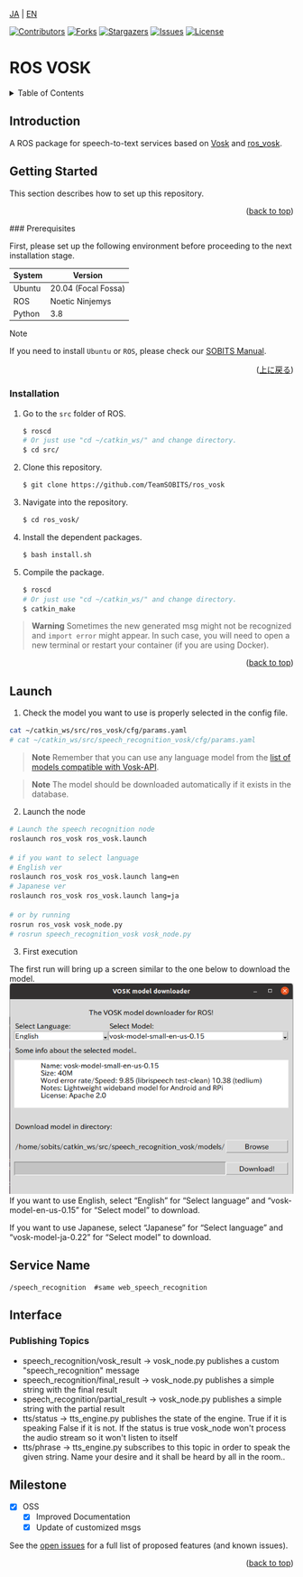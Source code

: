 <a name="readme-top"></a>

[JA](README.md) | [EN](README.en.md)

[![Contributors][contributors-shield]][contributors-url]
[![Forks][forks-shield]][forks-url]
[![Stargazers][stars-shield]][stars-url]
[![Issues][issues-shield]][issues-url]
[![License][license-shield]][license-url]

ROS VOSK
======================
<!--  TABLE OF CONTENTS -->
<details>
  <summary>Table of Contents</summary>
  <ol>
    <li>
      <a href="#introduction">Introduction</a>
    </li>
    <li>
      <a href="#getting-started">Getting Started</a>
      <ul>
        <li><a href="#prerequisites">Prerequisites</a></li>
        <li><a href="#installation">Installation</a></li>
      </ul>
    </li>
    <li>
    <a href="#launch">Launch and Usage</a>
    </li>
    <li>
    <a href="#Service Name">Service Name</a>
    </li>
    <li><a href="#milestone">Milestone</a></li>
    <li><a href="#Main Authors">Main Authors</a></li>
    <!-- <li><a href="#contributing">Contributing</a></li> -->
    <!-- <li><a href="#license">License</a></li> -->

  </ol>
</details>


## Introduction

A ROS package for speech-to-text services based on [Vosk](https://github.com/alphacep/vosk-api) and [ros_vosk](https://github.com/alphacep/ros-vosk).

<!-- GETTING STARTED -->
## Getting Started

This section describes how to set up this repository.

<p align="right">(<a href="#readme-top">back to top</a>)</p>
### Prerequisites

First, please set up the following environment before proceeding to the next installation stage.

| System  | Version |
| ------------- | ------------- |
| Ubuntu | 20.04 (Focal Fossa) |
| ROS | Noetic Ninjemys |
| Python | 3.8 |

> [!NOTE]
> If you need to install `Ubuntu` or `ROS`, please check our [SOBITS Manual](https://github.com/TeamSOBITS/sobits_manual#%E9%96%8B%E7%99%BA%E7%92%B0%E5%A2%83%E3%81%AB%E3%81%A4%E3%81%84%E3%81%A6).

<p align="right">(<a href="#readme-top">上に戻る</a>)</p>


### Installation

1. Go to the `src` folder of ROS.
   ```sh
   $ roscd
   # Or just use "cd ~/catkin_ws/" and change directory.
   $ cd src/
   ```
2. Clone this repository.
   ```sh
   $ git clone https://github.com/TeamSOBITS/ros_vosk
   ```
3. Navigate into the repository.
   ```sh
   $ cd ros_vosk/
   ```
4. Install the dependent packages.
   ```sh
   $ bash install.sh
   ```
5. Compile the package.
   ```sh
   $ roscd
   # Or just use "cd ~/catkin_ws/" and change directory.
   $ catkin_make
   ```

> **Warning**
> Sometimes the new generated msg might not be recognized and `import error` might appear. In such case, you will need to open a new terminal or restart your container (if you are using Docker).

<p align="right">(<a href="#readme-top">back to top</a>)</p>


## Launch

1. Check the model you want to use is properly selected in the config file.
```bash
cat ~/catkin_ws/src/ros_vosk/cfg/params.yaml
# cat ~/catkin_ws/src/speech_recognition_vosk/cfg/params.yaml
```

> **Note**
> Remember that you can use any language model from the [list of models compatible with Vosk-API](https://alphacephei.com/vosk/models).

> **Note**
> The model should be downloaded automatically if it exists in the database.

2. Launch the node

```bash
# Launch the speech recognition node
roslaunch ros_vosk ros_vosk.launch

# if you want to select language
# English ver
roslaunch ros_vosk ros_vosk.launch lang=en
# Japanese ver
roslaunch ros_vosk ros_vosk.launch lang=ja

# or by running
rosrun ros_vosk vosk_node.py
# rosrun speech_recognition_vosk vosk_node.py
```
3. First execution

The first run will bring up a screen similar to the one below to download the model.
![img1](img/image.png)  
If you want to use English, select “English” for “Select language” and “vosk-model-en-us-0.15” for “Select model” to download.

If you want to use Japanese, select “Japanese” for “Select language” and “vosk-model-ja-0.22” for “Select model” to download.

## Service Name
```
/speech_recognition  #same web_speech_recognition
```


## Interface

### Publishing Topics
- speech_recognition/vosk_result    -> vosk_node.py publishes a custom "speech_recognition" message
- speech_recognition/final_result   -> vosk_node.py publishes a simple string with the final result
- speech_recognition/partial_result -> vosk_node.py publishes a simple string with the partial result
- tts/status -> tts_engine.py publishes the state of the engine. True if it is speaking False if it is not. If the status is true vosk_node won't process the audio stream so it won't listen to itself 
- tts/phrase -> tts_engine.py subscribes to this topic in order to speak the given string. Name your desire and it shall be heard by all in the room..


<!-- MILESTONE -->
## Milestone

- [x] OSS
    - [x] Improved Documentation
    - [x] Update of customized msgs

See the [open issues][license-url] for a full list of proposed features (and known issues).

<p align="right">(<a href="#readme-top">back to top</a>)</p>


<!-- MARKDOWN LINKS & IMAGES -->
<!-- https://www.markdownguide.org/basic-syntax/#reference-style-links -->
[contributors-shield]: https://img.shields.io/github/contributors/TeamSOBITS/sobits_msgs.svg?style=for-the-badge
[contributors-url]: https://github.com/TeamSOBITS/sobits_msgs/graphs/contributors
[forks-shield]: https://img.shields.io/github/forks/TeamSOBITS/sobits_msgs.svg?style=for-the-badge
[forks-url]: https://github.com/TeamSOBITS/sobits_msgs/network/members
[stars-shield]: https://img.shields.io/github/stars/TeamSOBITS/sobits_msgs.svg?style=for-the-badge
[stars-url]: https://github.com/TeamSOBITS/sobits_msgs/stargazers
[issues-shield]: https://img.shields.io/github/issues/TeamSOBITS/sobits_msgs.svg?style=for-the-badge
[issues-url]: https://github.com/TeamSOBITS/sobits_msgs/issues
[license-shield]: https://img.shields.io/github/license/TeamSOBITS/sobits_msgs.svg?style=for-the-badge
[license-url]: LICENSE